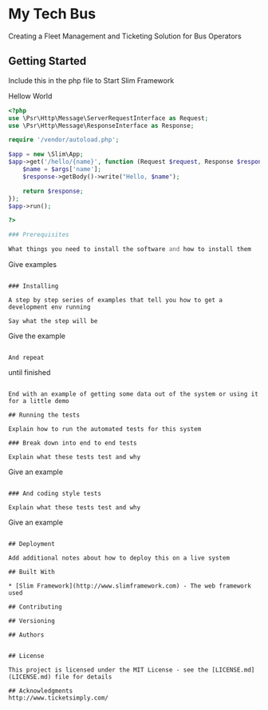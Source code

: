 # My Tech Bus

Creating a Fleet Management and Ticketing Solution for Bus Operators

## Getting Started
Include this in the php file to Start Slim Framework

Hellow World
```php
<?php
use \Psr\Http\Message\ServerRequestInterface as Request;
use \Psr\Http\Message\ResponseInterface as Response;

require '/vendor/autoload.php';

$app = new \Slim\App;
$app->get('/hello/{name}', function (Request $request, Response $response, array $args) {
    $name = $args['name'];
    $response->getBody()->write("Hello, $name");

    return $response;
});
$app->run();

?>

### Prerequisites

What things you need to install the software and how to install them

```
Give examples
```

### Installing

A step by step series of examples that tell you how to get a development env running

Say what the step will be

```
Give the example
```

And repeat

```
until finished
```

End with an example of getting some data out of the system or using it for a little demo

## Running the tests

Explain how to run the automated tests for this system

### Break down into end to end tests

Explain what these tests test and why

```
Give an example
```

### And coding style tests

Explain what these tests test and why

```
Give an example
```

## Deployment

Add additional notes about how to deploy this on a live system

## Built With

* [Slim Framework](http://www.slimframework.com) - The web framework used

## Contributing

## Versioning

## Authors


## License

This project is licensed under the MIT License - see the [LICENSE.md](LICENSE.md) file for details

## Acknowledgments
http://www.ticketsimply.com/
